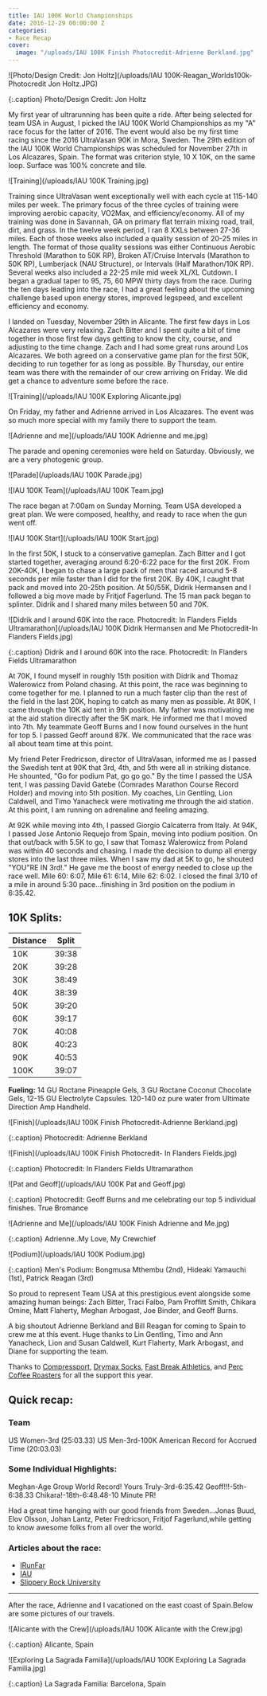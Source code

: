 ```yaml
---
title: IAU 100K World Championships
date: 2016-12-29 00:00:00 Z
categories:
- Race Recap
cover:
  image: "/uploads/IAU 100K Finish Photocredit-Adrienne Berkland.jpg"
---
```


![Photo/Design Credit: Jon Holtz](/uploads/IAU 100K-Reagan_Worlds100k-Photocredit Jon Holtz.JPG)

{:.caption}
Photo/Design Credit: Jon Holtz

My first year of ultrarunning has been quite a ride. After being selected for team USA in August, I picked the IAU 100K World Championships as my "A" race focus for the latter of 2016. The event would also be my first time racing since the 2016 UltraVasan 90K in Mora, Sweden. The 29th edition of the IAU 100K World Championships was scheduled for November 27th in Los Alcazares, Spain. The format was criterion style, 10 X 10K, on the same loop. Surface was 100% concrete and tile.

![Training](/uploads/IAU 100K Training.jpg)

Training since UltraVasan went exceptionally well with each cycle at 115-140 miles per week. The primary focus of the three cycles of training were improving aerobic capacity, VO2Max, and efficiency/economy. All of my training was done in Savannah, GA on primary flat terrain mixing road, trail, dirt, and grass. In the twelve week period, I ran 8 XXLs between 27-36 miles. Each of those weeks also included a quality session of 20-25 miles in length. The format of those quality sessions was either Continuous Aerobic Threshold (Marathon to 50K RP), Broken AT/Cruise Intervals (Marathon to 50K RP), Lumberjack (NAU Structure), or Intervals (Half Marathon/10K RP). Several weeks also included a 22-25 mile mid week XL/XL Cutdown. I began a gradual taper to 95, 75, 60 MPW thirty days from the race. During the ten days leading into the race, I had a great feeling about the upcoming challenge based upon energy stores, improved legspeed, and excellent efficiency and economy.

I landed on Tuesday, November 29th in Alicante. The first few days in Los Alcazares were very relaxing. Zach Bitter and I spent quite a bit of time together in those first few days getting to know the city, course, and adjusting to the time change. Zach and I had some great runs around Los Alcazares. We both agreed on a conservative game plan for the first 50K, deciding to run together for as long as possible.  By Thursday, our entire team was there with the remainder of our crew arriving on Friday. We did get a chance to adventure some before the race.

![Training](/uploads/IAU 100K Exploring Alicante.jpg)

On Friday, my father and Adrienne arrived in Los Alcazares. The event was so much more special with my family there to support the team.

![Adrienne and me](/uploads/IAU 100K Adrienne and me.jpg)

The parade and opening ceremonies were held on Saturday. Obviously, we are a very photogenic group.

![Parade](/uploads/IAU 100K Parade.jpg)

![IAU 100K Team](/uploads/IAU 100K Team.jpg)

The race began at 7:00am on Sunday Morning. Team USA developed a great plan. We were composed, healthy, and ready to race when the gun went off.

![IAU 100K Start](/uploads/IAU 100K Start.jpg)

In the first 50K, I stuck to a conservative gameplan. Zach Bitter and I got started together, averaging around 6:20-6:22 pace for the first 20K. From 20K-40K, I began to chase a large pack of men that raced around 5-8 seconds per mile faster than I did for the first 20K. By 40K, I caught that pack and moved into 20-25th position. At 50/55K, Didrik Hermansen and I followed a big move made by Fritjof Fagerlund. The 15 man pack began to splinter. Didrik and I shared many miles between 50 and 70K.

![Didrik and I around 60K into the race. Photocredit: In Flanders Fields Ultramarathon](/uploads/IAU 100K Didrik Hermansen and Me Photocredit-In Flanders Fields.jpg)

{:.caption}
Didrik and I around 60K into the race. Photocredit: In Flanders Fields Ultramarathon

At 70K, I found myself in roughly 15th position with Didrik and Thomaz Walerowicz from Poland chasing. At this point, the race was beginning to come together for me. I planned to run a much faster clip than the rest of the field in the last 20K, hoping to catch as many men as possible. At 80K, I came through the 10K aid tent in 9th position. My father was motivating me at the aid station directly after the 5K mark. He informed me that I moved into 7th. My teammate Geoff Burns and I now found ourselves in the hunt for top 5. I passed Geoff around 87K. We communicated that the race was all about team time at this point.

My friend Peter Fredricson, director of UltraVasan, informed me as I passed the Swedish tent at 90K that 3rd, 4th, and 5th were all in striking distance. He shounted, "Go for podium Pat, go go go." By the time I passed the USA tent, I was passing David Gatebe (Comrades Marathon Course Record Holder) and moving into 5th position. My coaches, Lin Gentling, Lion Caldwell, and Timo Yanacheck were motivating me through the aid station. At this point, I am running on adrenaline and feeling amazing.

At 92K while moving into 4th, I passed Giorgio Calcaterra from Italy. At 94K, I passed Jose Antonio Requejo from Spain, moving into podium position. On that out/back with 5.5K to go, I saw that Tomasz Walerowicz from Poland was within 40 seconds and chasing. I made the decision to dump all energy stores into the last three miles. When I saw my dad at 5K to go, he shouted "YOU"RE IN 3rd!." He gave me the boost of energy needed to close up the race well. Mile 60: 6:07, Mile 61: 6:14, Mile 62: 6:02. I closed the final 3/10 of a mile in around 5:30 pace...finishing in 3rd position on the podium in 6:35.42.

## 10K Splits:

Distance | Split
-------- | -----
10K | 39:38
20K | 39:28
30K | 38:49
40K | 38:39
50K | 39:20
60K | 39:17
70K | 40:08
80K | 40:23
90K | 40:53
100K | 39:07

**Fueling:** 14 GU Roctane Pineapple Gels, 3 GU Roctane Coconut Chocolate Gels, 12-15 GU Electrolyte Capsules. 120-140 oz pure water from Ultimate Direction Amp Handheld.

![Finish](/uploads/IAU 100K Finish Photocredit-Adrienne Berkland.jpg)

{:.caption}
Photocredit: Adrienne Berkland

![Finish](/uploads/IAU 100K Finish Photocredit- In Flanders Fields.jpg)

{:.caption}
Photocredit: In Flanders Fields Ultramarathon

![Pat and Geoff](/uploads/IAU 100K Pat and Geoff.jpg)

{:.caption}
Photocredit: Geoff Burns and me celebrating our top 5 individual finishes. True Bromance

![Adrienne and Me](/uploads/IAU 100K Finish Adrienne and Me.jpg)

{:.caption}
Adrienne..My Love, My Crewchief

![Podium](/uploads/IAU 100K Podium.jpg)

{:.caption}
Men's Podium: Bongmusa Mthembu (2nd), Hideaki Yamauchi (1st), Patrick Reagan (3rd)

So proud to represent Team USA at this prestigious event alongside some amazing human beings: Zach Bitter, Traci Falbo, Pam Proffitt Smith, Chikara Omine, Matt Flaherty, Meghan Arbogast, Joe Binder, and Geoff Burns.

A big shoutout Adrienne Berkland and Bill Reagan for coming to Spain to crew me at this event. Huge thanks to Lin Gentling, Timo and Ann Yanacheck, Lion and Susan Caldwell, Kurt Flaherty, Mark Arbogast, and Diane for supporting the team.

Thanks to [Compressport](http://www.compressport.com/), [Drymax Socks](http://www.drymaxsports.com/), [Fast Break Athletics](http://www.fastbreakathletics.com/), and [Perc Coffee Roasters](http://www.perccoffee.com/) for all the support this year.

## Quick recap:

### Team

US Women-3rd (25:03.33)
US Men-3rd-100K American Record for Accrued Time (20:03.03)

### Some Individual Highlights:

Meghan-Age Group World Record!
Yours Truly-3rd-6:35.42
Geoff!!!-5th-6:38.33
Chikara!-18th-6:48.48-10 Minute PR!

Had a great time hanging with our good friends from Sweden...Jonas Buud, Elov Olsson, Johan Lantz, Peter Fredricson, Fritjof Fagerlund,while getting to know awesome folks from all over the world.

### Articles about the race:
- [IRunFar](www.irunfar.com/2016/11/this-week-in-running-november-28-2016.html/comment-page-1#comment-1257098)
- [IAU](http://www.iau-ultramarathon.org/)
- [Slippery Rock University](http://rockathletics.com/news/2016/12/22/mens-cross-country-sru-grad-reagan-among-world-leaders.aspx)

---

After the race, Adrienne and I vacationed on the east coast of Spain.Below are some pictures of our travels.

![Alicante with the Crew](/uploads/IAU 100K Alicante with the Crew.jpg)

{:.caption}
Alicante, Spain

![Exploring La Sagrada Familia](/uploads/IAU 100K Exploring La Sagrada Familia.jpg)

{:.caption}
La Sagrada Familia: Barcelona, Spain
